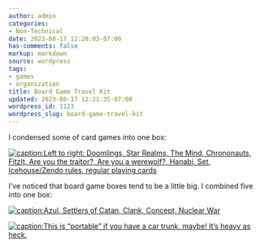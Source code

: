 ```yaml
---
author: admin
categories:
- Non-Technical
date: 2023-08-17 12:20:03-07:00
has-comments: false
markup: markdown
source: wordpress
tags:
- games
- organization
title: Board Game Travel Kit
updated: 2023-08-17 12:21:35-07:00
wordpress_id: 1123
wordpress_slug: board-game-travel-kit
---
```

I condensed some of card games into one box:

[![caption:Left to right: Doomlings, Star Realms, The Mind, Chrononauts, FitzIt, Are you the traitor?, Are you a werewolf?, Hanabi, Set, Icehouse/Zendo rules, regular playing cards](../wp-content/uploads/2023/08/cards_open-1024x710.jpg)](../wp-content/uploads/2023/08/cards_open-scaled.jpg)

I’ve noticed that board game boxes tend to be a little big. I combined five into one box:

[![caption:Azul, Settlers of Catan, Clank, Concept, Nuclear War](../wp-content/uploads/2023/08/box_open-1024x834.jpg)](../wp-content/uploads/2023/08/box_open-scaled.jpg)

[![caption:This is “portable” if you have a car trunk, maybe! It’s heavy as heck.](../wp-content/uploads/2023/08/both_closed-1024x843.jpg)](../wp-content/uploads/2023/08/both_closed.jpg)
